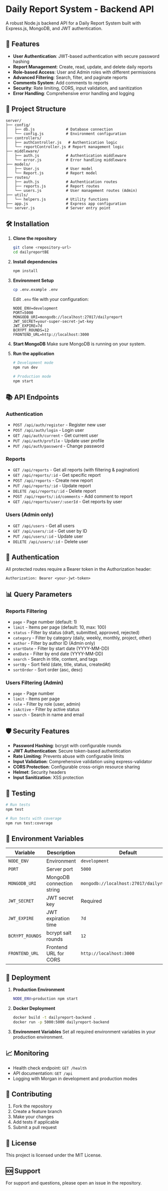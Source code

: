 # Daily Report System - Backend API

A robust Node.js backend API for a Daily Report System built with Express.js, MongoDB, and JWT authentication.

## 🚀 Features

- **User Authentication**: JWT-based authentication with secure password hashing
- **Report Management**: Create, read, update, and delete daily reports
- **Role-based Access**: User and Admin roles with different permissions
- **Advanced Filtering**: Search, filter, and paginate reports
- **Comments System**: Add comments to reports
- **Security**: Rate limiting, CORS, input validation, and sanitization
- **Error Handling**: Comprehensive error handling and logging

## 📁 Project Structure

```
server/
├── config/
│   ├── db.js              # Database connection
│   └── config.js          # Environment configuration
├── controllers/
│   ├── authController.js   # Authentication logic
│   └── reportController.js # Report management logic
├── middleware/
│   ├── auth.js            # Authentication middleware
│   └── error.js           # Error handling middleware
├── models/
│   ├── User.js            # User model
│   └── Report.js          # Report model
├── routes/
│   ├── auth.js            # Authentication routes
│   ├── reports.js         # Report routes
│   └── users.js           # User management routes (Admin)
├── utils/
│   └── helpers.js         # Utility functions
├── app.js                 # Express app configuration
└── server.js              # Server entry point
```

## 🛠️ Installation

1. **Clone the repository**
   ```bash
   git clone <repository-url>
   cd dailyreportBE
   ```

2. **Install dependencies**
   ```bash
   npm install
   ```

3. **Environment Setup**
   ```bash
   cp .env.example .env
   ```
   Edit `.env` file with your configuration:
   ```env
   NODE_ENV=development
   PORT=5000
   MONGODB_URI=mongodb://localhost:27017/dailyreport
   JWT_SECRET=your-super-secret-jwt-key
   JWT_EXPIRE=7d
   BCRYPT_ROUNDS=12
   FRONTEND_URL=http://localhost:3000
   ```

4. **Start MongoDB**
   Make sure MongoDB is running on your system.

5. **Run the application**
   ```bash
   # Development mode
   npm run dev
   
   # Production mode
   npm start
   ```

## 📚 API Endpoints

### Authentication
- `POST /api/auth/register` - Register new user
- `POST /api/auth/login` - Login user
- `GET /api/auth/current` - Get current user
- `PUT /api/auth/profile` - Update user profile
- `PUT /api/auth/password` - Change password

### Reports
- `GET /api/reports` - Get all reports (with filtering & pagination)
- `GET /api/reports/:id` - Get specific report
- `POST /api/reports` - Create new report
- `PUT /api/reports/:id` - Update report
- `DELETE /api/reports/:id` - Delete report
- `POST /api/reports/:id/comments` - Add comment to report
- `GET /api/reports/user/:userId` - Get reports by user

### Users (Admin only)
- `GET /api/users` - Get all users
- `GET /api/users/:id` - Get user by ID
- `PUT /api/users/:id` - Update user
- `DELETE /api/users/:id` - Delete user

## 🔐 Authentication

All protected routes require a Bearer token in the Authorization header:
```
Authorization: Bearer <your-jwt-token>
```

## 📊 Query Parameters

### Reports Filtering
- `page` - Page number (default: 1)
- `limit` - Items per page (default: 10, max: 100)
- `status` - Filter by status (draft, submitted, approved, rejected)
- `category` - Filter by category (daily, weekly, monthly, project, other)
- `author` - Filter by author ID (Admin only)
- `startDate` - Filter by start date (YYYY-MM-DD)
- `endDate` - Filter by end date (YYYY-MM-DD)
- `search` - Search in title, content, and tags
- `sortBy` - Sort field (date, title, status, createdAt)
- `sortOrder` - Sort order (asc, desc)

### Users Filtering (Admin)
- `page` - Page number
- `limit` - Items per page
- `role` - Filter by role (user, admin)
- `isActive` - Filter by active status
- `search` - Search in name and email

## 🛡️ Security Features

- **Password Hashing**: bcrypt with configurable rounds
- **JWT Authentication**: Secure token-based authentication
- **Rate Limiting**: Prevents abuse with configurable limits
- **Input Validation**: Comprehensive validation using express-validator
- **CORS Protection**: Configurable cross-origin resource sharing
- **Helmet**: Security headers
- **Input Sanitization**: XSS protection

## 🧪 Testing

```bash
# Run tests
npm test

# Run tests with coverage
npm run test:coverage
```

## 📝 Environment Variables

| Variable | Description | Default |
|----------|-------------|---------|
| `NODE_ENV` | Environment | `development` |
| `PORT` | Server port | `5000` |
| `MONGODB_URI` | MongoDB connection string | `mongodb://localhost:27017/dailyreport` |
| `JWT_SECRET` | JWT secret key | Required |
| `JWT_EXPIRE` | JWT expiration time | `7d` |
| `BCRYPT_ROUNDS` | bcrypt salt rounds | `12` |
| `FRONTEND_URL` | Frontend URL for CORS | `http://localhost:3000` |

## 🚀 Deployment

1. **Production Environment**
   ```bash
   NODE_ENV=production npm start
   ```

2. **Docker Deployment**
   ```bash
   docker build -t dailyreport-backend .
   docker run -p 5000:5000 dailyreport-backend
   ```

3. **Environment Variables**
   Set all required environment variables in your production environment.

## 📈 Monitoring

- Health check endpoint: `GET /health`
- API documentation: `GET /api`
- Logging with Morgan in development and production modes

## 🤝 Contributing

1. Fork the repository
2. Create a feature branch
3. Make your changes
4. Add tests if applicable
5. Submit a pull request

## 📄 License

This project is licensed under the MIT License.

## 🆘 Support

For support and questions, please open an issue in the repository.
